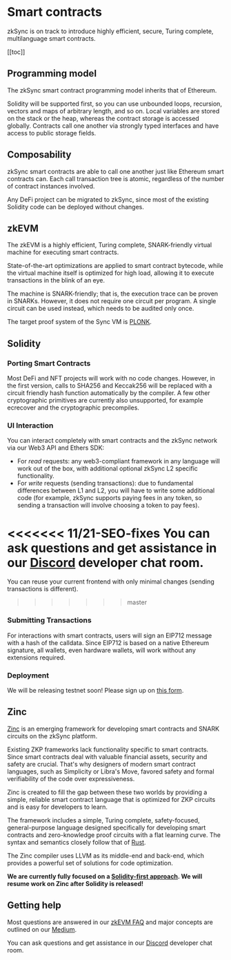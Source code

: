 # Smart contracts

zkSync is on track to introduce highly efficient, secure, Turing complete, multilanguage smart contracts.

[[toc]]

<!-- spell-checker:disable -->

## Programming model

The zkSync smart contract programming model inherits that of Ethereum.

Solidity will be supported first, so you can use unbounded loops, recursion, vectors and maps of
arbitrary length, and so on. Local variables are stored on the stack or the heap, whereas the contract storage
is accessed globally. Contracts call one another via strongly typed interfaces and have access to public storage fields.

## Composability

zkSync smart contracts are able to call one another just like Ethereum smart contracts can. Each call transaction tree is
atomic, regardless of the number of contract instances involved.

Any DeFi project can be migrated to zkSync, since most of the existing Solidity code can be deployed without changes.

## zkEVM

The zkEVM is a highly efficient, Turing complete, SNARK-friendly virtual machine for executing smart contracts.

State-of-the-art optimizations are applied to smart contract bytecode, while the virtual machine itself is optimized
for high load, allowing it to execute transactions in the blink of an eye.

The machine is SNARK-friendly; that is, the execution trace can be proven in SNARKs. However, it does not require one
circuit per program. A single circuit can be used instead, which needs to be audited only once.

The target proof system of the Sync VM is [PLONK](https://eprint.iacr.org/2019/953).

## Solidity

### Porting Smart Contracts

Most DeFi and NFT projects will work with no code changes. However, in the first version, calls to SHA256 and Keccak256 will be replaced with a circuit friendly hash function automatically by the compiler. A few other cryptographic primitives are currently also unsupported, for example ecrecover and the cryptographic precompiles.

### UI Interaction

You can interact completely with smart contracts and the zkSync network via our Web3 API and Ethers SDK:

- For _read_ requests: any web3-compliant framework in any language will work out of the box, with additional optional zkSync L2 specific functionality.
- For _write_ requests (sending transactions): due to fundamental differences between L1 and L2, you will have to write some additional code (for example, zkSync supports paying fees in any token, so sending a transaction will involve choosing a token to pay fees).

<<<<<<< 11/21-SEO-fixes
You can ask questions and get assistance in our [Discord](https://discord.gg/nMaPGrDDwk) developer chat room.
=======
You can reuse your current frontend with only minimal changes (sending transactions is different).
>>>>>>> master

### Submitting Transactions

For interactions with smart contracts, users will sign an EIP712 message with a hash of the calldata. Since EIP712 is based on a native Ethereum signature, all wallets, even hardware wallets, will work without any extensions required.

### Deployment

We will be releasing testnet soon! Please sign up on [this form](https://forms.gle/jQQnJJeuVSVcmkqj9).

## Zinc

[Zinc](https://github.com/matter-labs/zinc) is an emerging framework for developing smart contracts and SNARK circuits
on the zkSync platform.

Existing ZKP frameworks lack functionality specific to smart contracts. Since smart contracts deal with valuable financial assets, security and safety are crucial. That's why designers of modern smart contract languages, such as
Simplicity or Libra's Move, favored safety and formal verifiability of the code over
expressiveness.

Zinc is created to fill the gap between these two worlds by providing a simple, reliable smart contract language that is optimized for ZKP circuits and is easy for
developers to learn.

The framework includes a simple, Turing complete, safety-focused, general-purpose language designed specifically for
developing smart contracts and zero-knowledge proof circuits with a flat learning curve. The syntax and semantics closely
follow that of [Rust](https://www.rust-lang.org/).

The Zinc compiler uses LLVM as its middle-end and back-end, which provides a powerful set of solutions for
code optimization.

**We are currently fully focused on a [Solidity-first approach](https://medium.com/matter-labs/unisync-a-port-of-uniswap-v2-on-the-zkevm-b12954748504). We will resume work on Zinc after Solidity is released!**

## Getting help

Most questions are answered in our [zkEVM FAQ](https://zksync.io/zkevm/) and major concepts are outlined on our [Medium](https://medium.com/matter-labs).

You can ask questions and get assistance in our [Discord](https://discord.gg/5b6s7VTC) developer chat room.
